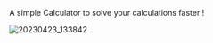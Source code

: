 A simple Calculator to solve your calculations faster ! 

![20230423_133842](https://user-images.githubusercontent.com/82750157/233828079-3fe6be29-f149-4bfa-9e5e-64d9d0907d3e.gif)
